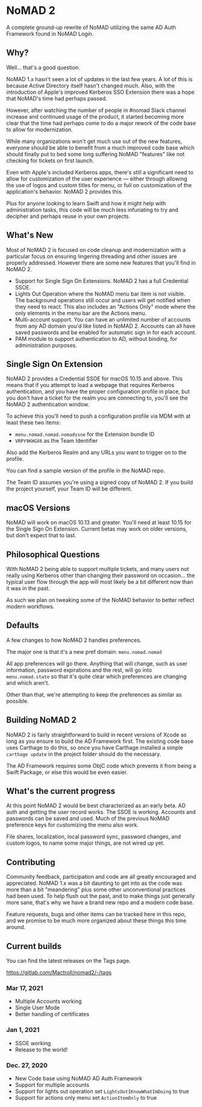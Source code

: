 #  NoMAD 2

A complete ground-up rewrite of NoMAD utilizing the same AD Auth Framework found in NoMAD Login.

## Why?

Well... that's a good question. 

NoMAD 1.x hasn't seen a lot of updates in the last few years. A lot of this is because Active Directory itself hasn't changed much. Also, with the introduction of Apple's improved Kerberos SSO Extension there was a hope that NoMAD's time had perhaps passed.

However, after watching the number of people in #nomad Slack channel increase and continued usage of the product, it started becoming more clear that the time had perhaps come to do a major rework of the code base to allow for modernization.

While many organizations won't get much use out of the new features, everyone should be able to benefit from a much improved code base which should finally put to bed some long suffering NoMAD "features" like not checking for tickets on first launch.

Even with Apple's included Kerberos apps, there's still a significant need to allow for customization of the user experience — either through allowing the use of logos and custom titles for menu, or full on customization of the application's behavior. NoMAD 2 provides this.

Plus for anyone looking to learn Swift and how it might help with administration tasks, this code will be much less infuriating to try and decipher and perhaps reuse in your own projects.

## What's New

Most of NoMAD 2 is focused on code cleanup and modernization with a particular focus on ensuring lingering threading and other issues are properly addressed. However there are some new features that you'll find in NoMAD 2.

- Support for Single Sign On Extensions. NoMAD 2 has a full Credential SSOE.
- Lights Out Operation where the NoMAD menu bar item is not visible.  The background operations still occur and users will get notified when they need to react. This also includes an "Actions Only" mode where the only elements in the menu bar are the Actions menu.
- Multi-account support. You can have an unlimited number of accounts from any AD domain you'd like listed in NoMAD 2. Accounts can all have saved passwords and be enabled for automatic sign in for each account.
- PAM module to support authentication to AD, without binding, for administration purposes.

## Single Sign On Extension

NoMAD 2 provides a Credential SSOE for macOS 10.15 and above. This means that if you attempt to load a webpage that requires Kerberos authentication, and you have the proper configuration profile in place, but you don't have a ticket for the realm you are connecting to, you'll see the NoMAD 2 authentication window.

To achieve this you'll need to push a configuration profile via MDM with at least these two items:

- `menu.nomad.nomad.nomadssoe` for the Extension bundle ID
- `VRPY9KHGX6` as the Team Identifier

Also add the Kerberos Realm and any URLs you want to trigger on to the profile.

You can find a sample version of the profile in the NoMAD repo.

The Team ID assumes you're using a signed copy of NoMAD 2. If you build the project yourself, your Team ID will be different.

## macOS Versions

NoMAD will work on macOS 10.13 and greater. You'll need at least 10.15 for the Single Sign On Extension. Current betas may work on older versions, but don't expect that to last.

## Philosophical Questions

With NoMAD 2 being able to support multiple tickets, and many users not really using Kerberos other than changing their password on occasion... the typical user flow through the app will most likely be a bit different now than it was in the past.

As such we plan on tweaking some of the NoMAD behavior to better reflect modern workflows.

## Defaults

A few changes to how NoMAD 2 handles preferences.

The major one is that it's a new pref domain: `menu.nomad.nomad`

All app preferences will go there. Anything that will change, such as user information, password expirations and the rest, will go into `menu.nomad.state` so that it's quite clear which preferences are changing and which aren't.

Other than that, we're attempting to keep the preferences as similar as possible.

## Building NoMAD 2

NoMAD 2 is fairly straightforward to build in recent versions of Xcode as long as you ensure to build the AD Framework first. The existing code base uses Carthage to do this, so once you have Carthage installed a simple `carthage update` in the project folder should do the necessary.

The AD Framework requires some ObjC code which prevents it from being a Swift Package, or else this would be even easier.

## What's the current progress

At this point NoMAD 2 would be best characterized as an early beta. AD auth and getting the user record works. The SSOE is working. Accounts and passwords can be saved and used. Much of the previous NoMAD preference keys for customizing the menu also work.

File shares, localization, local password sync, password changes, and custom logos, to name some major things, are not wired up yet.

## Contributing

Community feedback, participation and code are all greatly encouraged and appreciated. NoMAD 1.x was a bit daunting to get into as the code was more than a bit "meandering" plus some other unconventional practices had been used. To help flush out the past, and to make things just generally more sane, that's why we have a brand new repo and a modern code base.

Feature requests, bugs and other items can be tracked here in this repo, and we promise to be much more organized about these things this time around.

## Current builds

You can find the latest releases on the Tags page.

https://gitlab.com/Mactroll/nomad2/-/tags

### Mar 17, 2021

- Multiple Accounts working
- Single User Mode
- Better handling of certificates

### Jan 1, 2021

- SSOE working
- Release to the world!

### Dec. 27, 2020

- New Code base using NoMAD AD Auth Framework
- Support for multiple accounts
- Support for lights out operation
    set `LightsOutIKnowWhatImDoing` to true
- Support for actions only menu
    set `ActionItemOnly` to true
